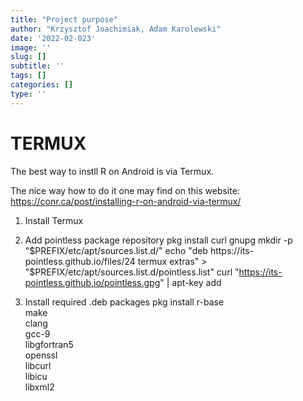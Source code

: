 ```yaml
---
title: "Project purpose"
author: "Krzysztof Joachimiak, Adam Karolewski"
date: '2022-02-023'
image: ''
slug: []
subtitle: ''
tags: []
categories: []
type: ''
---
```


# TERMUX

The best way to instll R on Android is via Termux. 

The nice way how to do it one may find on this website: https://conr.ca/post/installing-r-on-android-via-termux/

1. Install Termux

2. Add pointless package repository
pkg install curl gnupg
mkdir -p "$PREFIX/etc/apt/sources.list.d/"
echo "deb https://its-pointless.github.io/files/24 termux extras" > "$PREFIX/etc/apt/sources.list.d/pointless.list"
curl "https://its-pointless.github.io/pointless.gpg" | apt-key add

3. Install required .deb packages
pkg install r-base \
            make \
            clang \
            gcc-9 \
            libgfortran5 \
            openssl \
            libcurl \
            libicu \
            libxml2
            
